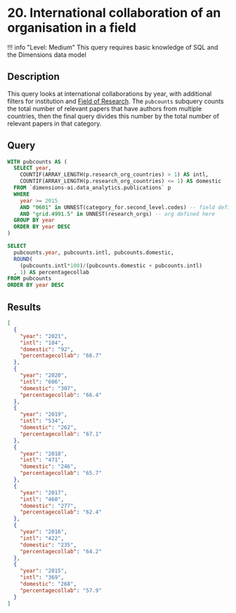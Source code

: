 # 20. International collaboration of an organisation in a field

!!! info "Level: Medium"
    This query requires basic knowledge of SQL and the Dimensions data model

## Description

This query looks at international collaborations by year, with additional filters for institution and [Field of Research](https://dimensions.freshdesk.com/support/solutions/articles/23000018820). The `pubcounts` subquery counts the total number of relevant papers that have authors from multiple countries, then the final query divides this number by the total number of relevant papers in that category.

## Query

```sql
WITH pubcounts AS (
  SELECT year,
    COUNTIF(ARRAY_LENGTH(p.research_org_countries) > 1) AS intl,
    COUNTIF(ARRAY_LENGTH(p.research_org_countries) <= 1) AS domestic
  FROM `dimensions-ai.data_analytics.publications` p
  WHERE
    year >= 2015
    AND "0601" in UNNEST(category_for.second_level.codes) -- field defined here
    AND "grid.4991.5" in UNNEST(research_orgs) -- org defined here
  GROUP BY year
  ORDER BY year DESC
)

SELECT
  pubcounts.year, pubcounts.intl, pubcounts.domestic,
  ROUND(
    (pubcounts.intl*100)/(pubcounts.domestic + pubcounts.intl)
  , 1) AS percentagecollab
FROM pubcounts
ORDER BY year DESC
```


## Results

```json
[
  {
    "year": "2021",
    "intl": "184",
    "domestic": "92",
    "percentagecollab": "66.7"
  },
  {
    "year": "2020",
    "intl": "606",
    "domestic": "307",
    "percentagecollab": "66.4"
  },
  {
    "year": "2019",
    "intl": "534",
    "domestic": "262",
    "percentagecollab": "67.1"
  },
  {
    "year": "2018",
    "intl": "471",
    "domestic": "246",
    "percentagecollab": "65.7"
  },
  {
    "year": "2017",
    "intl": "460",
    "domestic": "277",
    "percentagecollab": "62.4"
  },
  {
    "year": "2016",
    "intl": "422",
    "domestic": "235",
    "percentagecollab": "64.2"
  },
  {
    "year": "2015",
    "intl": "369",
    "domestic": "268",
    "percentagecollab": "57.9"
  }
]
```
